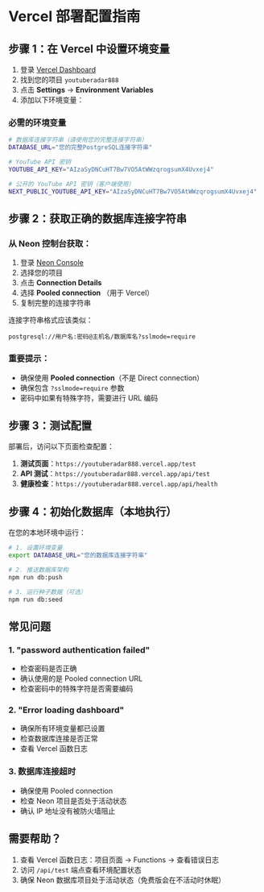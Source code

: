 # Vercel 部署配置指南

## 步骤 1：在 Vercel 中设置环境变量

1. 登录 [Vercel Dashboard](https://vercel.com/dashboard)
2. 找到您的项目 `youtuberadar888`
3. 点击 **Settings** → **Environment Variables**
4. 添加以下环境变量：

### 必需的环境变量

```bash
# 数据库连接字符串（请使用您的完整连接字符串）
DATABASE_URL="您的完整PostgreSQL连接字符串"

# YouTube API 密钥
YOUTUBE_API_KEY="AIzaSyDNCuHT7Bw7VO5AtWWzqrogsumX4Uvxej4"

# 公开的 YouTube API 密钥（客户端使用）
NEXT_PUBLIC_YOUTUBE_API_KEY="AIzaSyDNCuHT7Bw7VO5AtWWzqrogsumX4Uvxej4"
```

## 步骤 2：获取正确的数据库连接字符串

### 从 Neon 控制台获取：

1. 登录 [Neon Console](https://console.neon.tech/)
2. 选择您的项目
3. 点击 **Connection Details**
4. 选择 **Pooled connection** （用于 Vercel）
5. 复制完整的连接字符串

连接字符串格式应该类似：
```
postgresql://用户名:密码@主机名/数据库名?sslmode=require
```

### 重要提示：
- 确保使用 **Pooled connection**（不是 Direct connection）
- 确保包含 `?sslmode=require` 参数
- 密码中如果有特殊字符，需要进行 URL 编码

## 步骤 3：测试配置

部署后，访问以下页面检查配置：

1. **测试页面**：`https://youtuberadar888.vercel.app/test`
2. **API 测试**：`https://youtuberadar888.vercel.app/api/test`
3. **健康检查**：`https://youtuberadar888.vercel.app/api/health`

## 步骤 4：初始化数据库（本地执行）

在您的本地环境中运行：

```bash
# 1. 设置环境变量
export DATABASE_URL="您的数据库连接字符串"

# 2. 推送数据库架构
npm run db:push

# 3. 运行种子数据（可选）
npm run db:seed
```

## 常见问题

### 1. "password authentication failed"
- 检查密码是否正确
- 确认使用的是 Pooled connection URL
- 检查密码中的特殊字符是否需要编码

### 2. "Error loading dashboard"
- 确保所有环境变量都已设置
- 检查数据库连接是否正常
- 查看 Vercel 函数日志

### 3. 数据库连接超时
- 确保使用 Pooled connection
- 检查 Neon 项目是否处于活动状态
- 确认 IP 地址没有被防火墙阻止

## 需要帮助？

1. 查看 Vercel 函数日志：项目页面 → Functions → 查看错误日志
2. 访问 `/api/test` 端点查看环境配置状态
3. 确保 Neon 数据库项目处于活动状态（免费版会在不活动时休眠）